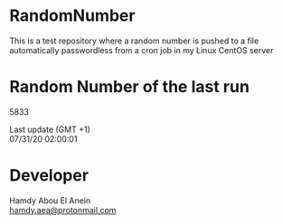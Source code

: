 # RandomNumber    
This is a test repository where a random number is pushed to a file automatically passwordless from a cron job in my Linux CentOS server    
# Random Number of the last run   
5833
      
Last update (GMT +1)    
07/31/20 02:00:01
# Developer    
Hamdy Abou El Anein   
hamdy.aea@protonmail.com
